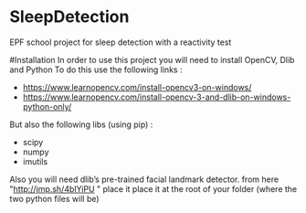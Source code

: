 # SleepDetection
EPF school project for sleep detection with a reactivity test

#Installation
In order to use this project you will need to install OpenCV, Dlib and Python
To do this use the following links :

- https://www.learnopencv.com/install-opencv3-on-windows/
- https://www.learnopencv.com/install-opencv-3-and-dlib-on-windows-python-only/

But also the following libs (using pip) :
- scipy 
- numpy 
- imutils 
 
Also you will need dlib’s pre-trained facial landmark detector. from here "http://jmp.sh/4bIYiPU " place it place it at the root of your folder (where the two python files will be)
